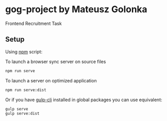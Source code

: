 # gog-project by Mateusz Golonka
Frontend Recruitment Task

## Setup

Using [npm](https://www.npmjs.com/) script:

To launch a browser sync server on source files
```bash
npm run serve
```
To launch a server on optimized application
```bash
npm run serve:dist
```

Or if you have [gulp-cli](https://www.npmjs.com/package/gulp-cli) installed in global packages you can use equivalent:
```bash
gulp serve
gulp serve:dist
```
